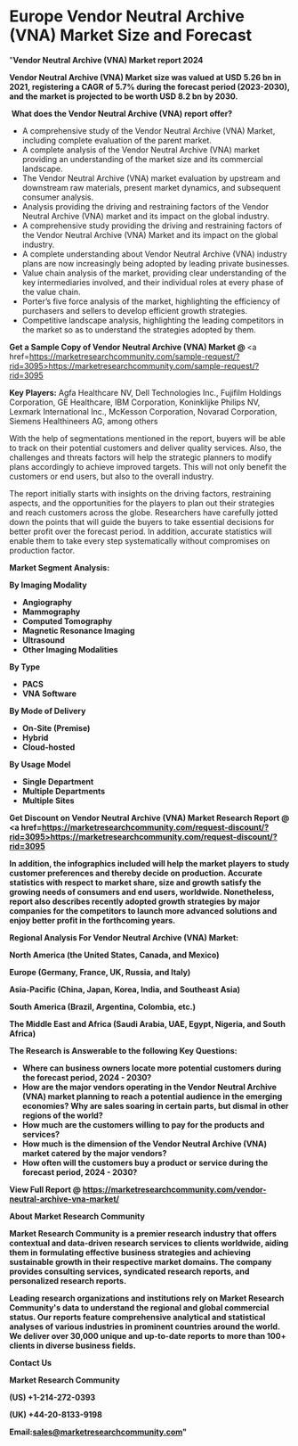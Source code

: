 # Europe Vendor Neutral Archive (VNA) Market Size and Forecast
"<strong>Vendor Neutral Archive (VNA) Market report 2024</strong>

<strong>Vendor Neutral Archive (VNA) Market size was valued at USD 5.26 bn in 2021, registering a CAGR of 5.7% during the forecast period (2023-2030), and the market is projected to be worth USD 8.2 bn by 2030.</strong>

 <strong><b>What does the Vendor Neutral Archive (VNA) report offer?</b></strong>
<ul>
  <li>A comprehensive study of the Vendor Neutral Archive (VNA) Market, including complete evaluation of the parent market.</li>
  <li>A complete analysis of the Vendor Neutral Archive (VNA) market providing an understanding of the market size and its commercial landscape.</li>
  <li>The Vendor Neutral Archive (VNA) market evaluation by upstream and downstream raw materials, present market dynamics, and subsequent consumer analysis.</li>
  <li>Analysis providing the driving and restraining factors of the Vendor Neutral Archive (VNA) market and its impact on the global industry.</li>
  <li>A comprehensive study providing the driving and restraining factors of the Vendor Neutral Archive (VNA) Market and its impact on the global industry.</li>
  <li>A complete understanding about Vendor Neutral Archive (VNA) industry plans are now increasingly being adopted by leading private businesses.</li>
  <li>Value chain analysis of the market, providing clear understanding of the key intermediaries involved, and their individual roles at every phase of the value chain.</li>
  <li>Porter’s five force analysis of the market, highlighting the efficiency of purchasers and sellers to develop efficient growth strategies.</li>
  <li>Competitive landscape analysis, highlighting the leading competitors in the market so as to understand the strategies adopted by them.</li>
</ul>

<strong>Get a Sample Copy of Vendor Neutral Archive (VNA) Market @ </strong><a href=https://marketresearchcommunity.com/sample-request/?rid=3095><u>https://marketresearchcommunity.com/sample-request/?rid=3095</u></a>

<strong>Key Players:</strong> 
Agfa Healthcare NV, Dell Technologies Inc., Fujifilm Holdings Corporation, GE Healthcare, IBM Corporation, Koninklijke Philips NV, Lexmark International Inc., McKesson Corporation, Novarad Corporation, Siemens Healthineers AG, among others

With the help of segmentations mentioned in the report, buyers will be able to track on their potential customers and deliver quality services. Also, the challenges and threats factors will help the strategic planners to modify plans accordingly to achieve improved targets. This will not only benefit the customers or end users, but also to the overall industry.

The report initially starts with insights on the driving factors, restraining aspects, and the opportunities for the players to plan out their strategies and reach customers across the globe. Researchers have carefully jotted down the points that will guide the buyers to take essential decisions for better profit over the forecast period. In addition, accurate statistics will enable them to take every step systematically without compromises on production factor.

<strong>Market Segment Analysis:</strong>


<strong><strong>By Imaging Modality</strong></h4>
<ul>
 	<li>Angiography</li>
 	<li>Mammography</li>
 	<li>Computed Tomography</li>
 	<li>Magnetic Resonance Imaging</li>
 	<li>Ultrasound</li>
 	<li>Other Imaging Modalities</li>
</ul>
<strong><strong>By Type</strong></h4>
<ul>
 	<li>PACS</li>
 	<li>VNA Software</li>
</ul>
<strong><strong>By Mode of Delivery</strong></h4>
<ul>
 	<li>On-Site (Premise)</li>
 	<li>Hybrid</li>
 	<li>Cloud-hosted</li>
</ul>
<strong><strong>By Usage Model</strong></h4>
<ul>
 	<li>Single Department</li>
 	<li>Multiple Departments</li>
 	<li>Multiple Sites</li>
</ul>

<strong>Get Discount on Vendor Neutral Archive (VNA) Market Research Report @ </b></strong><a href=https://marketresearchcommunity.com/request-discount/?rid=3095><u>https://marketresearchcommunity.com/request-discount/?rid=3095</u></a>

In addition, the infographics included will help the market players to study customer preferences and thereby decide on production. Accurate statistics with respect to market share, size and growth satisfy the growing needs of consumers and end users, worldwide. Nonetheless, report also describes recently adopted growth strategies by major companies for the competitors to launch more advanced solutions and enjoy better profit in the forthcoming years.

<strong>Regional Analysis For Vendor Neutral Archive (VNA) Market:</strong>

<strong>North America</strong> (the United States, Canada, and Mexico)

<strong>Europe</strong> (Germany, France, UK, Russia, and Italy)

<strong>Asia-Pacific</strong> (China, Japan, Korea, India, and Southeast Asia)

<strong>South America</strong> (Brazil, Argentina, Colombia, etc.)

<strong>The Middle East and Africa</strong> (Saudi Arabia, UAE, Egypt, Nigeria, and South Africa)

<strong>The Research is Answerable to the following Key Questions:</strong>
<ul>
 	<li>Where can business owners locate more potential customers during the forecast period, 2024 - 2030?</li>
 	<li>How are the major vendors operating in the Vendor Neutral Archive (VNA) market planning to reach a potential audience in the emerging economies? Why are sales soaring in certain parts, but dismal in other regions of the world?</li>
 	<li>How much are the customers willing to pay for the products and services?</li>
 	<li>How much is the dimension of the Vendor Neutral Archive (VNA) market catered by the major vendors?</li>
 	<li>How often will the customers buy a product or service during the forecast period, 2024 - 2030?</li>
</ul>

<strong>View Full Report @</strong> <a href=https://marketresearchcommunity.com/vendor-neutral-archive-vna-market/>https://marketresearchcommunity.com/vendor-neutral-archive-vna-market/</a>

<strong>About Market Research Community</strong>

Market Research Community is a premier research industry that offers contextual and data-driven research services to clients worldwide, aiding them in formulating effective business strategies and achieving sustainable growth in their respective market domains. The company provides consulting services, syndicated research reports, and personalized research reports.

Leading research organizations and institutions rely on Market Research Community's data to understand the regional and global commercial status. Our reports feature comprehensive analytical and statistical analyses of various industries in prominent countries around the world. We deliver over 30,000 unique and up-to-date reports to more than 100+ clients in diverse business fields.

<strong>Contact Us</strong>

<strong>Market Research Community</strong>

(US) +1-214-272-0393

(UK) +44-20-8133-9198

<strong>Email:</strong>sales@marketresearchcommunity.com"
